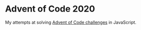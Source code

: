 # Advent of Code 2020

My attempts at solving [Advent of Code challenges](https://adventofcode.com/2020/) in JavaScript.
